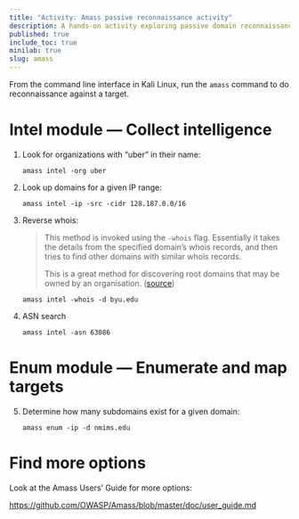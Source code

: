 ```yaml
---
title: "Activity: Amass passive reconnaissance activity"
description: A hands-on activity exploring passive domain reconnaissance with Amass
published: true
include_toc: true
minilab: true
slug: amass
---
```


From the command line interface in Kali Linux, run the `amass` command to do reconnaissance against a target. 

# Intel module — Collect intelligence

1.  Look for organizations with “uber” in their name:

    ```shell
    amass intel -org uber
    ```

2.  Look up domains for a given IP range:

    ```shell
    amass intel -ip -src -cidr 128.187.0.0/16
    ```

3.  Reverse whois:

    > This method is invoked using the `-whois` flag. Essentially it takes the details from the specified domain’s whois records, and then tries to find other domains with similar whois records.
    > 
    > This is a great method for discovering root domains that may be owned by an organisation. ([source](https://hakluke.medium.com/haklukes-guide-to-amass-how-to-use-amass-more-effectively-for-bug-bounties-7c37570b83f7))  

    ```shell
    amass intel -whois -d byu.edu
    ```

4.  ASN search

    ```shell
    amass intel -asn 63086
    ```

# Enum module — Enumerate and map targets

5.  Determine how many subdomains exist for a given domain:

    ```shell
    amass enum -ip -d nmims.edu
    ```

# Find more options

Look at the Amass Users’ Guide for more options:

<https://github.com/OWASP/Amass/blob/master/doc/user_guide.md>